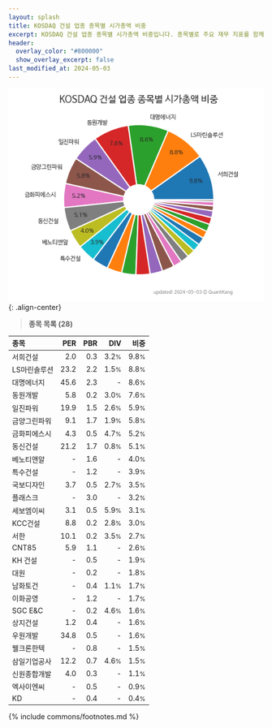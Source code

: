 ```yaml
---
layout: splash
title: KOSDAQ 건설 업종 종목별 시가총액 비중
excerpt: KOSDAQ 건설 업종 종목별 시가총액 비중입니다. 종목별로 주요 재무 지표를 함께 표시합니다.
header:
  overlay_color: "#800000"
  show_overlay_excerpt: false
last_modified_at: 2024-05-03
---
```



![KOSDAQ 건설 업종 종목별 시가총액 비중](/stats/sector/images/kosdaq_업종_건설_종목.png){: .align-center}


> **종목 목록 (28)**<a id="list"></a>

| **종목** | **PER** | **PBR** | **DIV** | **비중** |
| :------- | ------: | ------: | ------: | -------: |
| 서희건설 | 2.0 | 0.3 | 3.2<small>%</small> | 9.8<small>%</small> |
| LS마린솔루션 | 23.2 | 2.2 | 1.5<small>%</small> | 8.8<small>%</small> |
| 대명에너지 | 45.6 | 2.3 | - | 8.6<small>%</small> |
| 동원개발 | 5.8 | 0.2 | 3.0<small>%</small> | 7.6<small>%</small> |
| 일진파워 | 19.9 | 1.5 | 2.6<small>%</small> | 5.9<small>%</small> |
| 금양그린파워 | 9.1 | 1.7 | 1.9<small>%</small> | 5.8<small>%</small> |
| 금화피에스시 | 4.3 | 0.5 | 4.7<small>%</small> | 5.2<small>%</small> |
| 동신건설 | 21.2 | 1.7 | 0.8<small>%</small> | 5.1<small>%</small> |
| 베노티앤알 | - | 1.6 | - | 4.0<small>%</small> |
| 특수건설 | - | 1.2 | - | 3.9<small>%</small> |
| 국보디자인 | 3.7 | 0.5 | 2.7<small>%</small> | 3.5<small>%</small> |
| 플래스크 | - | 3.0 | - | 3.2<small>%</small> |
| 세보엠이씨 | 3.1 | 0.5 | 5.9<small>%</small> | 3.1<small>%</small> |
| KCC건설 | 8.8 | 0.2 | 2.8<small>%</small> | 3.0<small>%</small> |
| 서한 | 10.1 | 0.2 | 3.5<small>%</small> | 2.7<small>%</small> |
| CNT85 | 5.9 | 1.1 | - | 2.6<small>%</small> |
| KH 건설 | - | 0.5 | - | 1.9<small>%</small> |
| 대원 | - | 0.2 | - | 1.8<small>%</small> |
| 남화토건 | - | 0.4 | 1.1<small>%</small> | 1.7<small>%</small> |
| 이화공영 | - | 1.2 | - | 1.7<small>%</small> |
| SGC E&C | - | 0.2 | 4.6<small>%</small> | 1.6<small>%</small> |
| 상지건설 | 1.2 | 0.4 | - | 1.6<small>%</small> |
| 우원개발 | 34.8 | 0.5 | - | 1.6<small>%</small> |
| 웰크론한텍 | - | 0.8 | - | 1.5<small>%</small> |
| 삼일기업공사 | 12.2 | 0.7 | 4.6<small>%</small> | 1.5<small>%</small> |
| 신원종합개발 | 4.0 | 0.3 | - | 1.1<small>%</small> |
| 엑사이엔씨 | - | 0.5 | - | 0.9<small>%</small> |
| KD | - | 0.4 | - | 0.4<small>%</small> |

{% include commons/footnotes.md %}